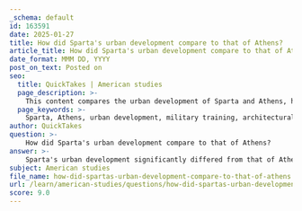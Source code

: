 ```yaml
---
_schema: default
id: 163591
date: 2025-01-27
title: How did Sparta's urban development compare to that of Athens?
article_title: How did Sparta's urban development compare to that of Athens?
date_format: MMM DD, YYYY
post_on_text: Posted on
seo:
  title: QuickTakes | American studies
  page_description: >-
    This content compares the urban development of Sparta and Athens, highlighting differences in societal values, governance, and cultural achievements, particularly during Athens' Golden Age and Sparta's focus on military functionality.
  page_keywords: >-
    Sparta, Athens, urban development, military training, architectural achievements, cultural contributions, governance, societal values, Golden Age, Acropolis, democracy, austere urban layout, communal living, classical architecture
author: QuickTakes
question: >-
    How did Sparta's urban development compare to that of Athens?
answer: >-
    Sparta's urban development significantly differed from that of Athens, reflecting the contrasting societal values and governance structures of the two city-states.\n\n1. **Urbanization in Sparta**: Spartan urbanization was minimal compared to Athens. The city-state prioritized military training and discipline, which led to a less elaborate urban environment. The focus was on creating a society that emphasized strength and resilience, resulting in a more austere and functional urban layout. Archaeological evidence indicates that Spartan urban planning was primarily utilitarian, with structures serving military and communal purposes rather than grand architectural displays.\n\n2. **Urban Development in Athens**: In contrast, Athens experienced significant architectural and cultural development, particularly during its Golden Age (461-429 BC). The Acropolis served as the heart of Athenian urban life, influencing the city's layout and growth. The sacred road, known as the Panathenaic Way, connected the city to the Acropolis, facilitating movement during festivals and reinforcing the city's cultural identity. The Acropolis itself is a monumental complex that showcases the artistic and architectural achievements of Classical Athens, with temples dedicated to the goddess Athena.\n\n3. **Cultural and Architectural Contributions**: While Sparta produced art and architecture, its contributions were overshadowed by the more prominent cultural outputs of Athens. The Athenian emphasis on democracy, philosophy, and the arts led to a flourishing of cultural life, which was reflected in its urban development. In contrast, Spartan culture was more focused on military prowess and communal living, which limited the scope of its urban and cultural achievements.\n\n4. **Governance and Societal Values**: The differences in urban development can also be attributed to the governance structures of the two city-states. Sparta's mixed constitution emphasized oligarchy and military leadership, while Athens embraced democracy, allowing for greater public participation in civic life. This democratic ethos in Athens fostered a vibrant urban culture, whereas Sparta's militaristic and austere values resulted in a more subdued urban environment.\n\nIn summary, Sparta's urban development was characterized by minimalism and a focus on military functionality, while Athens showcased a rich architectural and cultural landscape that reflected its democratic values and societal priorities. The contrasting urban environments of these two city-states highlight the broader differences in their governance, culture, and societal structures.
subject: American studies
file_name: how-did-spartas-urban-development-compare-to-that-of-athens.md
url: /learn/american-studies/questions/how-did-spartas-urban-development-compare-to-that-of-athens
score: 9.0
---
```


&nbsp;